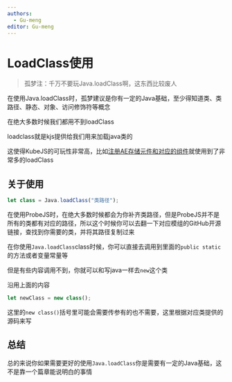 ```yaml
---
authors:
  - Gu-meng
editor: Gu-meng
---
```

# LoadClass使用
> 孤梦注：千万不要玩Java.loadClass啊，这东西比较废人

在使用Java.loadClass时，孤梦建议是你有一定的Java基础，至少得知道类、类路径、静态、对象、访问修饰符等概念

在绝大多数时候我们都用不到loadClass

loadclass就是kjs提供给我们用来加载java类的

这使得KubeJS的可玩性非常高，比如[注册AE存储元件和对应的组件](../KubeJSProjects/Meng/RegComponent&Storage.md)就使用到了非常多的loadClass

## 关于使用
```js
let class = Java.loadClass("类路径");
```
在使用ProbeJS时，在绝大多数时候都会为你补齐类路径，但是ProbeJS并不是所有的类都有对应的路径，所以这个时候你可以去翻一下对应模组的GitHub开源链接，查找到你需要的类，并将其路径复制过来

在你使用`Java.loadClass`class时候，你可以直接去调用到里面的`public static`的方法或者变量常量等

但是有些内容调用不到，你就可以和写java一样去`new`这个类

沿用上面的内容
```js
let newClass = new class();
```
这里的`new class()`括号里可能会需要传参有的也不需要，这里根据对应类提供的源码来写

## 总结
总的来说你如果需要更好的使用`Java.loadClass`你是需要有一定的Java基础，这不是靠一个篇章能说明白的事情
